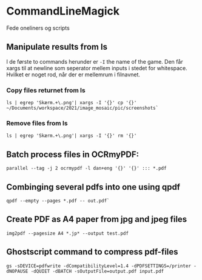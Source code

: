 # CommandLineMagick

Fede oneliners og scripts

## Manipulate results from ls

I de første to commands herunder er `-I` the name of the game. Den får xargs til at newline som seperator mellem inputs i stedet for whitespace. Hvilket er noget rod, når der er mellemrum i filnavnet. 

### Copy files returnet from ls

    ls | egrep 'Skærm.+\.png'| xargs -I '{}' cp '{}' ~/Documents/workspace/2021/image_mosaic/pic/screenshots`
    
### Remove files from ls 
    ls | egrep 'Skærm.+\.png'| xargs -I '{}' rm '{}'


## Batch process files in OCRmyPDF:
    parallel --tag -j 2 ocrmypdf -l dan+eng '{}' '{}' ::: *.pdf

## Combinging several pdfs into one using qpdf

    qpdf --empty --pages *.pdf -- out.pdf`
    
## Create PDF as A4 paper from jpg and jpeg files
    img2pdf --pagesize A4 *.jp* --output test.pdf
    
## Ghostscript command to compress pdf-files
    gs -sDEVICE=pdfwrite -dCompatibilityLevel=1.4 -dPDFSETTINGS=/printer -dNOPAUSE -dQUIET -dBATCH -sOutputFile=output.pdf input.pdf
